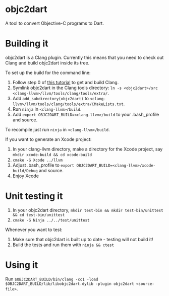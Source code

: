 # objc2dart

A tool to convert Objective-C programs to Dart.

# Building it

objc2dart is a Clang plugin. Currently this means that you need to check out Clang and build objc2dart inside its tree.

To set up the build for the command line:

1. Follow step 0 of [this tutorial](http://clang.llvm.org/docs/LibASTMatchersTutorial.html) to get and build Clang.
2. Symlink objc2dart in the Clang tools directory: `ln -s <objc2dart>/src <clang-llvm>/llvm/tools/clang/tools/extra/`.
3. Add `add_subdirectory(objc2dart)` to `<clang-llvm>/llvm/tools/clang/tools/extra/CMakeLists.txt`.
4. Run `ninja` in `<clang-llvm>/build`.
5. Add `export OBJC2DART_BUILD=<clang-llvm>/build` to your .bash_profile and source.

To recompile just run `ninja` in `<clang-llvm>/build`.

If you want to generate an Xcode project:

1. In your clang-llvm directory, make a directory for the Xcode project, say `mkdir xcode-build && cd xcode-build`
2. `cmake -G Xcode ../llvm`
5. Adjust .bash_profile to `export OBJC2DART_BUILD=<clang-llvm>/xcode-build/Debug` and source.
4. Enjoy Xcode

# Unit testing it

1. In your objc2dart directory, `mkdir test-bin && mkdir test-bin/unittest && cd test-bin/unittest`
2. `cmake -G Ninja ../../test/unittest`

Whenever you want to test:

1. Make sure that objc2dart is built up to date - testing will not build it!
2. Build the tests and run them with `ninja && ctest`

# Using it

Run `$OBJC2DART_BUILD/bin/clang -cc1 -load $OBJC2DART_BUILD/lib/libobjc2dart.dylib -plugin objc2dart <source-file>`.
